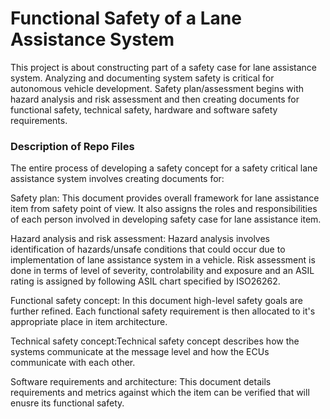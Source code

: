 # Functional Safety of a Lane Assistance System



This project is about constructing part of a safety case for lane assistance system. Analyzing and documenting system safety is critical for autonomous vehicle development. Safety plan/assessment begins with hazard analysis and risk assessment and then creating documents for functional safety, technical safety, hardware and software safety requirements. 


### Description of Repo Files

The entire process of developing a safety concept for a safety critical lane assistance system involves creating documents for:

Safety plan: This document provides overall framework for lane assistance item from safety point of view. It also assigns the roles and responsibilities of each person involved in developing safety case for lane assistance item.

Hazard analysis and risk assessment: Hazard analysis involves identification of hazards/unsafe conditions that could occur due to implementation of lane assistance system in a vehicle. Risk assessment is done in terms of level of severity, controlability and exposure and an ASIL rating is assigned by following ASIL chart specified by ISO26262. 

Functional safety concept: In this document high-level safety goals are further refined. Each functional safety requirement is then allocated to it's appropriate place in item architecture.

Technical safety concept:Technical safety concept describes how the systems communicate at the message level and how the ECUs communicate with each other.

Software requirements and architecture: This document details requirements and metrics against which the item can be verified that will enusre its functional safety.
